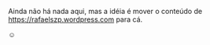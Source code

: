 Ainda não há nada aqui, mas a idéia é mover o conteúdo de https://rafaelszp.wordpress.com para cá.

☺️ 